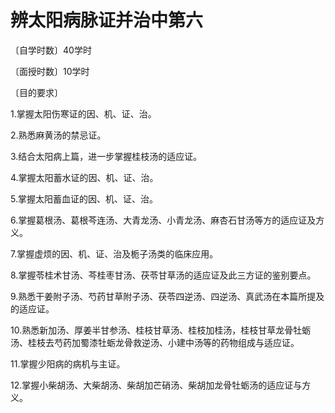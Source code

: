 # 辨太阳病脉证并治中第六

〔自学时数〕40学时

〔面授时数〕10学时

〔目的要求〕

1.掌握太阳伤寒证的因、机、证、治。

2.熟悉麻黄汤的禁忌证。

3.结合太阳病上篇，进一步掌握桂枝汤的适应证。

4.掌握太阳蓄水证的因、机、证、治。

5.掌握太阳蓄血证的因、机、证、治。

6.掌握葛根汤、葛根芩连汤、大青龙汤、小青龙汤、麻杏石甘汤等方的适应证及方义。

7.掌握虚烦的因、机、证、治及栀子汤类的临床应用。

8.掌握苓桂术甘汤、芩桂枣甘汤、茯苓甘草汤的适应证及此三方证的鉴别要点。

9.熟悉干姜附子汤、芍药甘草附子汤、茯苓四逆汤、四逆汤、真武汤在本篇所提及的适应证。

10.熟悉新加汤、厚姜半甘参汤、桂枝甘草汤、桂枝加桂汤，桂枝甘草龙骨牡蛎汤、桂枝去芍药加蜀漆牡蛎龙骨救逆汤、小建中汤等的药物组成与适应证。

11.掌握少阳病的病机与主证。

12.掌握小柴胡汤、大柴胡汤、柴胡加芒硝汤、柴胡加龙骨牡蛎汤的适应证与方义。
